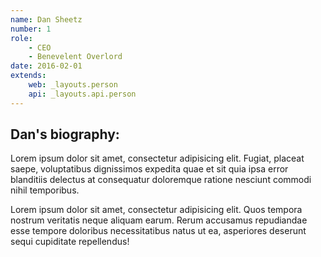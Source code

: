 ```yaml
---
name: Dan Sheetz
number: 1
role:
    - CEO
    - Benevelent Overlord
date: 2016-02-01
extends:
    web: _layouts.person
    api: _layouts.api.person
---
```


## Dan's biography:

Lorem ipsum dolor sit amet, consectetur adipisicing elit. Fugiat, placeat saepe, voluptatibus dignissimos expedita quae et sit quia ipsa error blanditiis delectus at consequatur doloremque ratione nesciunt commodi nihil temporibus.

Lorem ipsum dolor sit amet, consectetur adipisicing elit. Quos tempora nostrum veritatis neque aliquam earum. Rerum accusamus repudiandae esse tempore doloribus necessitatibus natus ut ea, asperiores deserunt sequi cupiditate repellendus!
